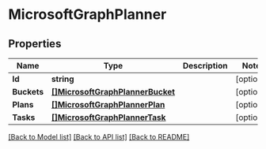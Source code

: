 # MicrosoftGraphPlanner

## Properties

Name | Type | Description | Notes
------------ | ------------- | ------------- | -------------
**Id** | **string** |  | [optional] 
**Buckets** | [**[]MicrosoftGraphPlannerBucket**](microsoft.graph.plannerBucket.md) |  | [optional] 
**Plans** | [**[]MicrosoftGraphPlannerPlan**](microsoft.graph.plannerPlan.md) |  | [optional] 
**Tasks** | [**[]MicrosoftGraphPlannerTask**](microsoft.graph.plannerTask.md) |  | [optional] 

[[Back to Model list]](../README.md#documentation-for-models) [[Back to API list]](../README.md#documentation-for-api-endpoints) [[Back to README]](../README.md)


